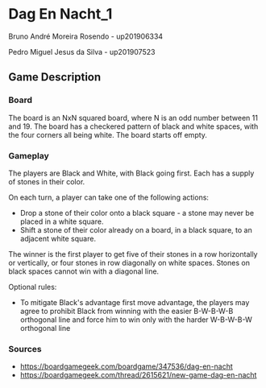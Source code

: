# Dag En Nacht_1

Bruno André Moreira Rosendo - up201906334

Pedro Miguel Jesus da Silva - up201907523

## Game Description
### Board

The board is an NxN squared board, where N is an odd number between 11 and 19. The board has a checkered pattern of black and white spaces, with the four corners all being white. The board starts off empty.

### Gameplay
The players are Black and White, with Black going first. Each has a supply of stones in their color.

On each turn, a player can take one of the following actions:

- Drop a stone of their color onto a black square - a stone may never be placed in a white square.
- Shift a stone of their color already on a board, in a black square, to an adjacent white square.

The winner is the first player to get five of their stones in a row horizontally or vertically, or four stones in row diagonally on white spaces. Stones on black spaces cannot win with a diagonal line.

Optional rules:
- To mitigate Black's advantage first move advantage, the players may agree to prohibit Black from winning with the easier B-W-B-W-B orthogonal line and force him to win only with the harder W-B-W-B-W orthogonal line

### Sources
- https://boardgamegeek.com/boardgame/347536/dag-en-nacht
- https://boardgamegeek.com/thread/2615621/new-game-dag-en-nacht

